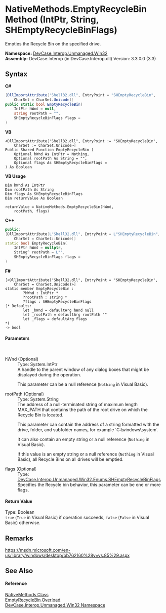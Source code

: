# NativeMethods.EmptyRecycleBin Method (IntPtr, String, SHEmptyRecycleBinFlags)
 

Empties the Recycle Bin on the specified drive.

**Namespace:**&nbsp;<a href="N_DevCase_Interop_Unmanaged_Win32">DevCase.Interop.Unmanaged.Win32</a><br />**Assembly:**&nbsp;DevCase.Interop (in DevCase.Interop.dll) Version: 3.3.0.0 (3.3)

## Syntax

**C#**<br />
``` C#
[DllImportAttribute("Shell32.dll", EntryPoint = "SHEmptyRecycleBin", 
	CharSet = CharSet.Unicode)]
public static bool EmptyRecycleBin(
	IntPtr hWnd = null,
	string rootPath = "",
	SHEmptyRecycleBinFlags flags = 
)
```

**VB**<br />
``` VB
<DllImportAttribute("Shell32.dll", EntryPoint := "SHEmptyRecycleBin", 
	CharSet := CharSet.Unicode>]
Public Shared Function EmptyRecycleBin ( 
	Optional hWnd As IntPtr = Nothing,
	Optional rootPath As String = "",
	Optional flags As SHEmptyRecycleBinFlags = 
) As Boolean
```

**VB Usage**<br />
``` VB Usage
Dim hWnd As IntPtr
Dim rootPath As String
Dim flags As SHEmptyRecycleBinFlags
Dim returnValue As Boolean

returnValue = NativeMethods.EmptyRecycleBin(hWnd, 
	rootPath, flags)
```

**C++**<br />
``` C++
public:
[DllImportAttribute(L"Shell32.dll", EntryPoint = L"SHEmptyRecycleBin", 
	CharSet = CharSet::Unicode)]
static bool EmptyRecycleBin(
	IntPtr hWnd = nullptr, 
	String^ rootPath = L"", 
	SHEmptyRecycleBinFlags flags = 
)
```

**F#**<br />
``` F#
[<DllImportAttribute("Shell32.dll", EntryPoint = "SHEmptyRecycleBin", 
	CharSet = CharSet.Unicode)>]
static member EmptyRecycleBin : 
        ?hWnd : IntPtr * 
        ?rootPath : string * 
        ?flags : SHEmptyRecycleBinFlags 
(* Defaults:
        let _hWnd = defaultArg hWnd null
        let _rootPath = defaultArg rootPath ""
        let _flags = defaultArg flags 
*)
-> bool 

```


#### Parameters
&nbsp;<dl><dt>hWnd (Optional)</dt><dd>Type: System.IntPtr<br />A handle to the parent window of any dialog boxes that might be displayed during the operation. 

 This parameter can be a null reference (`Nothing` in Visual Basic).</dd><dt>rootPath (Optional)</dt><dd>Type: System.String<br />The address of a null-terminated string of maximum length MAX_PATH that contains the path of the root drive on which the Recycle Bin is located. 

 This parameter can contain the address of a string formatted with the drive, folder, and subfolder names, for example 'C:\windows\system\'. 

 It can also contain an empty string or a null reference (`Nothing` in Visual Basic). 

 If this value is an empty string or a null reference (`Nothing` in Visual Basic), all Recycle Bins on all drives will be emptied.</dd><dt>flags (Optional)</dt><dd>Type: <a href="T_DevCase_Interop_Unmanaged_Win32_Enums_SHEmptyRecycleBinFlags">DevCase.Interop.Unmanaged.Win32.Enums.SHEmptyRecycleBinFlags</a><br />Specifies the Recycle bin behavior, this parameter can be one or more flags.</dd></dl>

#### Return Value
Type: Boolean<br />`true` (`True` in Visual Basic) if operation succeeds, `false` (`False` in Visual Basic) otherwise.

## Remarks
<a href="https://msdn.microsoft.com/en-us/library/windows/desktop/bb762160%28v=vs.85%29.aspx" target="_blank">https://msdn.microsoft.com/en-us/library/windows/desktop/bb762160%28v=vs.85%29.aspx</a>

## See Also


#### Reference
<a href="T_DevCase_Interop_Unmanaged_Win32_NativeMethods">NativeMethods Class</a><br /><a href="Overload_DevCase_Interop_Unmanaged_Win32_NativeMethods_EmptyRecycleBin">EmptyRecycleBin Overload</a><br /><a href="N_DevCase_Interop_Unmanaged_Win32">DevCase.Interop.Unmanaged.Win32 Namespace</a><br />